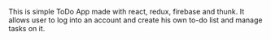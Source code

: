 This is simple ToDo App made with react, redux, firebase and thunk. It allows user to log into an account and create his own to-do list and manage tasks on it.
